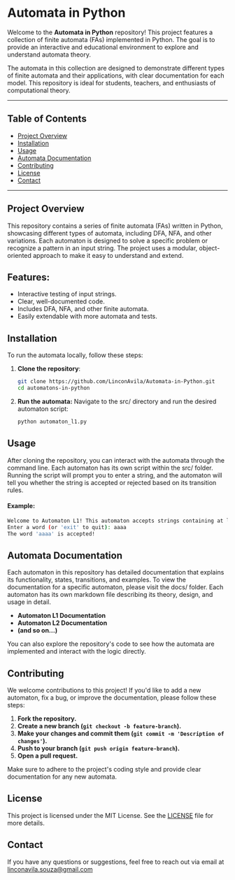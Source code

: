 # Automata in Python

Welcome to the **Automata in Python** repository! This project features a collection of finite automata (FAs) implemented in Python. The goal is to provide an interactive and educational environment to explore and understand automata theory.

The automata in this collection are designed to demonstrate different types of finite automata and their applications, with clear documentation for each model. This repository is ideal for students, teachers, and enthusiasts of computational theory.

---

## Table of Contents

- [Project Overview](#project-overview)
- [Installation](#installation)
- [Usage](#usage)
- [Automata Documentation](#automata-documentation)
- [Contributing](#contributing)
- [License](#license)
- [Contact](#contact)

---

## Project Overview

This repository contains a series of finite automata (FAs) written in Python, showcasing different types of automata, including DFA, NFA, and other variations. Each automaton is designed to solve a specific problem or recognize a pattern in an input string. The project uses a modular, object-oriented approach to make it easy to understand and extend.

## Features:

- Interactive testing of input strings.
- Clear, well-documented code.
- Includes DFA, NFA, and other finite automata.
- Easily extendable with more automata and tests.

## Installation

To run the automata locally, follow these steps:

1. **Clone the repository**:
   ```bash
   git clone https://github.com/LinconAvila/Automata-in-Python.git
   cd automatons-in-python
   ```
2. **Run the automata:** Navigate to the src/ directory and run the desired automaton script:
   ```bash
   python automaton_l1.py
   ```

## Usage

After cloning the repository, you can interact with the automata through the command line. Each automaton has its own script within the src/ folder. Running the script will prompt you to enter a string, and the automaton will tell you whether the string is accepted or rejected based on its transition rules.

#### Example:

```bash
Welcome to Automaton L1! This automaton accepts strings containing at least 4 consecutive 'a's.
Enter a word (or 'exit' to quit): aaaa
The word 'aaaa' is accepted!
```

## Automata Documentation

Each automaton in this repository has detailed documentation that explains its functionality, states, transitions, and examples. To view the documentation for a specific automaton, please visit the docs/ folder. Each automaton has its own markdown file describing its theory, design, and usage in detail.

* **Automaton L1 Documentation**
* **Automaton L2 Documentation**
* **(and so on...)**

You can also explore the repository's code to see how the automata are implemented and interact with the logic directly.

## Contributing

We welcome contributions to this project! If you'd like to add a new automaton, fix a bug, or improve the documentation, please follow these steps:

1. **Fork the repository.**
2. **Create a new branch (```git checkout -b feature-branch```).**
3. **Make your changes and commit them (```git commit -m 'Description of changes'```).**
4. **Push to your branch (```git push origin feature-branch```).**
5. **Open a pull request.**

Make sure to adhere to the project's coding style and provide clear documentation for any new automata.

## License

This project is licensed under the MIT License. See the [LICENSE](https://github.com/LinconAvila/Automata-in-Python/blob/main/LICENSE) file for more details.

## Contact

If you have any questions or suggestions, feel free to reach out via email at linconavila.souza@gmail.com



   

